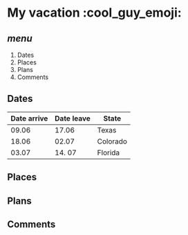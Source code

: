 # My vacation :cool_guy_emoji:

## *menu*
1. Dates 
2. Places
3. Plans
4. Comments

## __Dates__ 

| Date arrive | Date leave | State    |
| ----------- | ---------- | -------- |
| 09.06       | 17.06      | Texas    |
| 18.06       | 02.07      | Colorado |
| 03.07       | 14. 07     | Florida  |

## __Places__

## __Plans__ 

## __Comments__